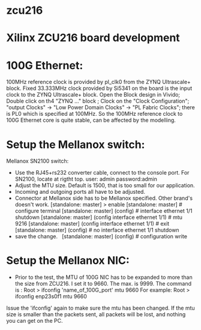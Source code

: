 # zcu216
# Xilinx ZCU216 board development
# 100G Ethernet:
  100MHz reference clock is provided by pl_clk0 from the ZYNQ Ultrascale+ block. Fixed 33.333MHz clock provided by Si5341 on the board is the input clock to the ZYNQ Ultrascale+ block. Open the Block design in Vivido; Double click on th4 "ZYNQ ..." block ; Clock on the "Clock Configuration"; "output Clocks" -> "Low Power Domain Clocks" -> "PL Fabric Clocks"; there is PL0 which is specified at 100MHz. So the 100MHz reference clock to 100G Ethernet core is quite stable, can be affected by the modelling.
# Setup the Mellanox switch:

Mellanox SN2100 switch: 
* Use the RJ45+rs232 converter cable, connect to the console port. For SN2100, locate at rigtht top.
user: admin
password:admin       
* Adjust the MTU size. Default is 1500, that is too small for our application.
* Incoming and outgoing ports all have to be adjusted.
* Connector at Mellanox side has to be Mellanox specified. Other brand's doesn't work. 
[standalone: master] > enable
[standalone: master] # configure terminal
[standalone: master] (config) # interface ethernet 1/1 shutdown
[standalone: master] (config interface ethernet 1/1) # mtu 9216
[standalone: master] (config interface ethernet 1/1) # exit
[standalone: master] (config) # no interface ethernet 1/1 shutdown
* save the change.  
[standalone: master] (config) # configuration write 


# Setup the Mellanox NIC:
* Prior to the test, the MTU of 100G NIC has to be expanded to more than the size from ZCU216. I set it to 9660. The max. is 9999. The command is :
Root > ifconfig 'name_of_100G_port' mtu 9660
For example:
Root > ifconfig enp23s0f1 mtu 9660

Issue the 'ifconfig' again to make sure the mtu has been changed. If the mtu size is smaller than the packets sent, all packets will be lost, and nothing you can get on the PC.
